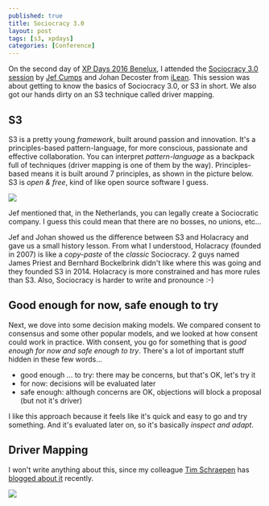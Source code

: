 ```yaml
---
published: true
title: Sociocracy 3.0
layout: post
tags: [s3, xpdays]
categories: [Conference]
---
```


On the second day of [XP Days 2016 Benelux](http://www.xpday.net/2016/), I attended the [Sociocracy 3.0 session](http://www.xpday.net/2016/friday/#session_398) by [Jef Cumps](https://twitter.com/@jcumps) and Johan Decoster from [iLean](http://www.ilean.be/).
This session was about getting to know the basics of Sociocracy 3.0, or S3 in short.
We also got our hands dirty on an S3 technique called driver mapping.

## S3

S3 is a pretty young _framework_, built around passion and innovation.
It's a principles-based pattern-language, for more conscious, passionate and effective collaboration.
You can interpret _pattern-language_ as a backpack full of <!--more--> techniques (driver mapping is one of them by the way).
Principles-based means it is built around 7 principles, as shown in the picture below.
S3 is _open & free_, kind of like open source software I guess.

[![]({{site.url}}/public/assets/2016-12-04-s3/principles.jpg)](http://www.ilean.be/)

Jef mentioned that, in the Netherlands, you can legally create a Sociocratic company. 
I guess this could mean that there are no bosses, no unions, etc...

Jef and Johan showed us the difference between S3 and Holacracy and gave us a small history lesson.
From what I understood, Holacracy (founded in 2007) is like a _copy-paste_ of the _classic_ Sociocracy.
2 guys named James Priest and Bernhard Bockelbrink didn't like where this was going and they founded S3 in 2014.
Holacracy is more constrained and has more rules than S3.
Also, Sociocracy is harder to write and pronounce :-)

## Good enough for now, safe enough to try

Next, we dove into some decision making models.
We compared consent to consensus and some other popular models, and we looked at how consent could work in practice.
With consent, you go for something that is _good enough for now and safe enough to try_.
There's a lot of important stuff hidden in these few words...

* good enough ... to try: there may be concerns, but that's OK, let's try it
* for now: decisions will be evaluated later
* safe enough: although concerns are OK, objections will block a proposal (but not it's driver)

I like this approach because it feels like it's quick and easy to go and try something.
And it's evaluated later on, so it's basically _inspect and adapt_.

## Driver Mapping

I won't write anything about this, since my colleague [Tim Schraepen](https://twitter.com/TimSchraepen) has [blogged about it](https://sch3lp.github.io/2016/09/11/darefest-2016/) recently.

[![]({{site.url}}/public/assets/2016-12-04-s3/jef.jpg)](http://www.ilean.be/)